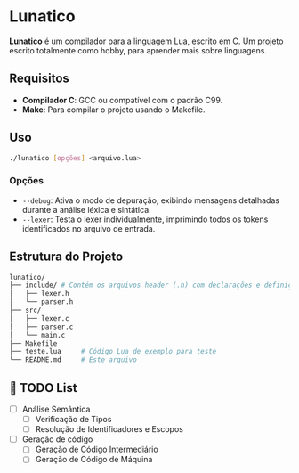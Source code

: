# Lunatico 
**Lunatico** é um compilador para a linguagem Lua, escrito em C. Um projeto escrito totalmente como hobby, para aprender mais sobre linguagens.

## Requisitos
- **Compilador C**: GCC ou compatível com o padrão C99.
- **Make**: Para compilar o projeto usando o Makefile.

## Uso
```bash
./lunatico [opções] <arquivo.lua>
```
### Opções
- `--debug`: Ativa o modo de depuração, exibindo mensagens detalhadas durante a análise léxica e sintática.
- `--lexer`: Testa o lexer individualmente, imprimindo todos os tokens identificados no arquivo de entrada.

## Estrutura do Projeto
```makefile
lunatico/
├── include/ # Contém os arquivos header (.h) com declarações e definições compartilhadas.
│   ├── lexer.h 
│   └── parser.h
├── src/
│   ├── lexer.c
│   ├── parser.c
│   └── main.c
├── Makefile
├── teste.lua     # Código Lua de exemplo para teste
└── README.md     # Este arquivo
```

## 🚧 TODO List
- [ ] Análise Semântica
  - [ ] Verificação de Tipos
  - [ ] Resolução de Identificadores e Escopos
- [ ] Geração de código
  - [ ] Geração de Código Intermediário
  - [ ] Geração de Código de Máquina

